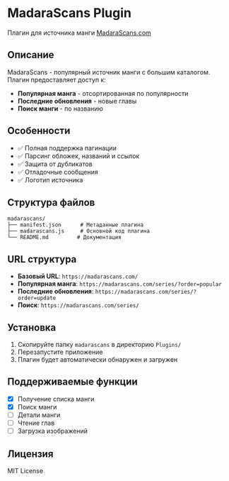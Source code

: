 # MadaraScans Plugin

Плагин для источника манги [MadaraScans.com](https://madarascans.com/)

## Описание

MadaraScans - популярный источник манги с большим каталогом. Плагин предоставляет доступ к:

- **Популярная манга** - отсортированная по популярности
- **Последние обновления** - новые главы
- **Поиск манги** - по названию

## Особенности

- ✅ Полная поддержка пагинации
- ✅ Парсинг обложек, названий и ссылок
- ✅ Защита от дубликатов
- ✅ Отладочные сообщения
- ✅ Логотип источника

## Структура файлов

```
madarascans/
├── manifest.json      # Метаданные плагина
├── madarascans.js     # Основной код плагина
└── README.md         # Документация
```

## URL структура

- **Базовый URL**: `https://madarascans.com/`
- **Популярная манга**: `https://madarascans.com/series/?order=popular`
- **Последние обновления**: `https://madarascans.com/series/?order=update`
- **Поиск**: `https://madarascans.com/series/`

## Установка

1. Скопируйте папку `madarascans` в директорию `Plugins/`
2. Перезапустите приложение
3. Плагин будет автоматически обнаружен и загружен

## Поддерживаемые функции

- [x] Получение списка манги
- [x] Поиск манги
- [ ] Детали манги
- [ ] Чтение глав
- [ ] Загрузка изображений

## Лицензия

MIT License 